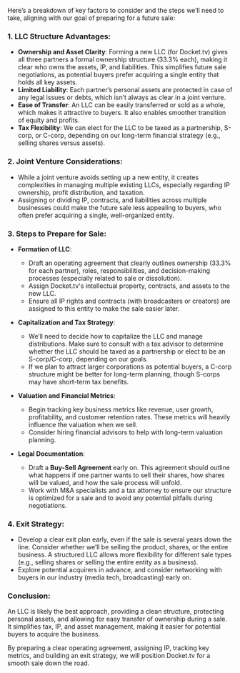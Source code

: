 Here’s a breakdown of key factors to consider and the steps we’ll need to take, aligning with our goal of preparing for a future sale:

### 1. **LLC Structure Advantages**:
   - **Ownership and Asset Clarity**: Forming a new LLC (for Docket.tv) gives all three partners a formal ownership structure (33.3% each), making it clear who owns the assets, IP, and liabilities. This simplifies future sale negotiations, as potential buyers prefer acquiring a single entity that holds all key assets.
   - **Limited Liability**: Each partner’s personal assets are protected in case of any legal issues or debts, which isn’t always as clear in a joint venture.
   - **Ease of Transfer**: An LLC can be easily transferred or sold as a whole, which makes it attractive to buyers. It also enables smoother transition of equity and profits.
   - **Tax Flexibility**: We can elect for the LLC to be taxed as a partnership, S-corp, or C-corp, depending on our long-term financial strategy (e.g., selling shares versus assets).

### 2. **Joint Venture Considerations**:
   - While a joint venture avoids setting up a new entity, it creates complexities in managing multiple existing LLCs, especially regarding IP ownership, profit distribution, and taxation.
   - Assigning or dividing IP, contracts, and liabilities across multiple businesses could make the future sale less appealing to buyers, who often prefer acquiring a single, well-organized entity.

### 3. **Steps to Prepare for Sale**:

   - **Formation of LLC**:
     - Draft an operating agreement that clearly outlines ownership (33.3% for each partner), roles, responsibilities, and decision-making processes (especially related to sale or dissolution).
     - Assign Docket.tv's intellectual property, contracts, and assets to the new LLC.
     - Ensure all IP rights and contracts (with broadcasters or creators) are assigned to this entity to make the sale easier later.

   - **Capitalization and Tax Strategy**:
     - We’ll need to decide how to capitalize the LLC and manage distributions. Make sure to consult with a tax advisor to determine whether the LLC should be taxed as a partnership or elect to be an S-corp/C-corp, depending on our goals.
     - If we plan to attract larger corporations as potential buyers, a C-corp structure might be better for long-term planning, though S-corps may have short-term tax benefits.

   - **Valuation and Financial Metrics**:
     - Begin tracking key business metrics like revenue, user growth, profitability, and customer retention rates. These metrics will heavily influence the valuation when we sell.
     - Consider hiring financial advisors to help with long-term valuation planning.

   - **Legal Documentation**:
     - Draft a **Buy-Sell Agreement** early on. This agreement should outline what happens if one partner wants to sell their shares, how shares will be valued, and how the sale process will unfold.
     - Work with M&A specialists and a tax attorney to ensure our structure is optimized for a sale and to avoid any potential pitfalls during negotiations.

### 4. **Exit Strategy**:
   - Develop a clear exit plan early, even if the sale is several years down the line. Consider whether we’ll be selling the product, shares, or the entire business. A structured LLC allows more flexibility for different sale types (e.g., selling shares or selling the entire entity as a business).
   - Explore potential acquirers in advance, and consider networking with buyers in our industry (media tech, broadcasting) early on.

### Conclusion:
An LLC is likely the best approach, providing a clean structure, protecting personal assets, and allowing for easy transfer of ownership during a sale. It simplifies tax, IP, and asset management, making it easier for potential buyers to acquire the business.

By preparing a clear operating agreement, assigning IP, tracking key metrics, and building an exit strategy, we will position Docket.tv for a smooth sale down the road.
